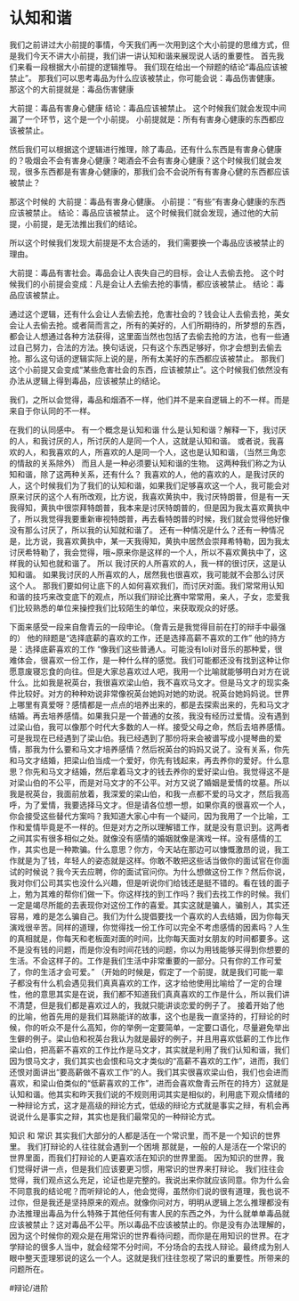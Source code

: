 # 认知和谐
我们之前讲过大小前提的事情，今天我们再一次用到这个大小前提的思维方式，但是我们今天不讲大小前提，我们讲一讲认知和谐来展现说人话的重要性。
首先我们来看一段根据大小前提的逻辑推导。
我们现在给出一个辩题的结论“毒品应该被禁止”。
那我们可以思考毒品为什么应该被禁止，你可能会说：毒品伤害健康。
那这个的大前提就是：毒品伤害健康

大前提：毒品有害身心健康
结论：毒品应该被禁止。
这个时候我们就会发现中间漏了一个环节，这个是一个小前提。
小前提就是：所有有害身心健康的东西都应该被禁止。

然后我们可以根据这个逻辑进行推理，除了毒品，还有什么东西是有害身心健康的？吸烟会不会有害身心健康？喝酒会不会有害身心健康？这个时候我们就会发现，很多东西都是有害身心健康的，那我们会不会说所有有害身心健的东西都应该被禁止？

那这个时候的
大前提：毒品有害身心健康。
小前提：“有些”有害身心健康的东西应该被禁止。
结论：毒品应该被禁止。
这个时候我们就会发现，通过他的大前提，小前提，是无法推出我们的结论。

所以这个时候我们发现大前提是不太合适的，
我们需要换一个毒品应该被禁止的理由。

大前提：毒品有害社会。毒品会让人丧失自己的目标，会让人去偷去抢。
这个时候我们的小前提会变成：凡是会让人去偷去抢的事情，都应该被禁止。
 结论：毒品应该被禁止。

通过这个逻辑，还有什么会让人去偷去抢，危害社会的？钱会让人去偷去抢，美女会让人去偷去抢。或者简而言之，所有的美好的，人们所期待的，所梦想的东西，都会让人想通过各种方法获得，这里面当然也包括了去偷去抢的方法，也有一些通过自己努力，合法的方法。换句话说，只有这个东西足够好，你才会想到去偷去抢。那么这句话的逻辑实际上说的是，所有太美好的东西都应该被禁止。
那我们这个小前提又会变成“某些危害社会的东西，应该被禁止”。这个时候我们依然没有办法从逻辑上得到毒品，应该被禁止的结论。

我们，之所以会觉得，毒品和烟酒不一样，他们并不是来自逻辑上的不一样。而是来自于你认同的不一样。

在我们的认同感中。
有一个概念是认知和谐
什么是认知和谐？解释一下，我讨厌的人，和我讨厌的人，所讨厌的人是同一个人，这就是认知和谐。
或者说，我喜欢的人，和我喜欢的人，所喜欢的人是同一个人，这也是认知和谐，（当然三角恋的情敌的关系除外）
而且人是一种必须要认知和谐的生物。
这两种我们称之为认知和谐，除了这两种关系，还有什么？
我喜欢的人，他的喜欢的人，是我讨厌的人，这个时候我们为了我们的认知和谐，如果我们足够喜欢这一个人，我可能会对原来讨厌的这个人有所改观，比方说，我喜欢黄执中，我讨厌特朗普，但是有一天我得知，黄执中很崇拜特朗普，我本来是讨厌特朗普的，但是因为我太喜欢黄执中了，所以我觉得我要重新审视特朗普，再去看特朗普的时候，我们就会觉得他好像没有那么讨厌了，所以我的认知就和谐了。
还有一种情况是什么？还有一种情况是，比方说，我喜欢黄执中，某一天我得知，黄执中居然会崇拜希特勒，因为我太讨厌希特勒了，我会觉得，哦~原来你是这样的一个人，所以不喜欢黄执中了，这样我的认知也就和谐了。
所以
我讨厌的人所喜欢的人，我一样的很讨厌，这是认知和谐。
如果我讨厌的人所喜欢的人，居然我也很喜欢，我可能就不会那么讨厌这个人。
那我们要如何让底下的人如何喜欢我们，而讨厌对面。我们常常用认知和谐的技巧来改变底下的观点，所以我们辩论比赛中常常用，亲人，子女，恋爱我们比较熟悉的单位来操控我们比较陌生的单位，来获取观众的好感。

下面来感受一段来自詹青云的一段申论。（詹青云是我觉得目前在打的辩手中最强的）
他的辩题是“选择底薪的喜欢的工作，还是选择高薪不喜欢的工作”
他的持方是：选择底薪喜欢的工作
“像我们这些普通人。可能没有loli对音乐的那种爱，很难体会，很喜欢一份工作，是一种什么样的感觉。我们可能都还没有找到这种让你愿意废寝忘食的向往。但是大家总喜欢过人吧，我用一个比喻就能够明白对方在说什么。比如我是祝英台，我很喜欢梁山伯，我不喜欢马文才。但是马文才的现实条件比较好。对方的种种劝说非常像祝英台她妈对她的劝说。祝英台她妈妈说。世界上哪里有真爱呀？感情都是一点点的培养出来的，都是去探索出来的，先和马文才结婚。再去培养感情。如果我只是一个普通的女孩，我没有经历过爱情。没有遇到过梁山伯，我可以像那个时代大多数的人一样。接受父母之命，然后去培养感情。可是我现在已经遇到了梁山伯。我已经遇到了那份将来会被谱写成小提琴曲的爱情，那我为什么要和马文才培养感情？然后祝英台的妈妈又说了。没有关系，你先和马文才结婚，把梁山伯当成一个爱好，你先有钱起来，再去养你的爱好。什么意思？你先和马文才结婚，然后拿着马文才的钱去养你的爱好梁山伯。我觉得这不是对梁山伯的不公平，而是对马文才的不公平。对方又说了婚姻是爱情的坟墓。所以我是祝英台，我面前放着，我深爱的梁山伯，和我一点都不爱的马文才，然后我高呼，为了爱情，我要选择马文才。但是请各位想一想，如果你真的很喜欢一个人，你会接受这些替代方案吗？我知道大家心中有一个疑问，因为我用了一个比喻，工作和爱情毕竟是不一样的。但是对方之所以理解错工作，就是没有意识到。这两者之间其实有很多相似之处。就像没有感情的婚姻就像是演戏一样。没有感情的工作，其实也是一种欺骗。什么意思？你方，今天站在那边可以慷慨激昂的说，我工作就是为了钱，年轻人的姿态就是这样。你敢不敢把这些话当做你的面试官在你面试的时候说？我今天去应聘，你的面试官问你。为什么想做这份工作？然后你说，我对你们公司其实也没什么兴趣，但是听说你们给钱还是挺不错的。看在钱的面子上，勉为其难的帮你们做一下。你这样找的到工作吗？我们去找工作的时候。我们一定是竭尽所能的去表现你对这份工作的喜爱。其实这就是骗人，骗别人，其实还容易，难的是怎么骗自己。我们为什么提倡要找一个喜欢的人去结婚，因为你每天演戏很辛苦。同样的道理，你觉得找一份工作可以完全不考虑感情的因素吗？人生的真相就是，你每天和老板面对面的时间，比你每天面对女朋友的时间都要多。这不是没有钱的问题，而是你没有时间花钱的问题，你以为用钱能够买得到你想要的生活。不会这样子的。工作是我们生活中非常重要的一部分。只有你的工作可爱了，你的生活才会可爱。”
（开始的时候是，假定了一个前提，就是我们可能一辈子都没有什么机会遇见我们真真喜欢的工作，这才给他使用比喻给了一定的合理性，他的意思其实是在说，我们都不知道我们真真喜欢的工作是什么，所以我们讲不清楚，但是我们都是喜欢过人的，我就只能讲谈恋爱的例子了。
接着开始了他的比喻，他首先用的是我们耳熟能详的故事，这个也是我一直坚持的，打辩论的时候，你的听众不是什么高知，你的举例一定要简单，一定要口语化，尽量避免举出生僻的例子。梁山伯和祝英台我认为就是最好的例子，并且用喜欢低薪的工作比作梁山伯，把高薪不喜欢的工作比作是马文才，其实就是利用了我们认知和谐，我们因为恨马文才，我们其实也会恨和马文才类似的“高薪不喜欢的工作”，进而，我们还恨对面讲出“要高薪做不喜欢工作”的人。我们其实很喜欢梁山伯，我们也会进而喜欢，和梁山伯类似的“低薪喜欢的工作”，进而会喜欢詹青云所在的持方）这就是认知和谐。他其实和昨天我们说的不规则用词其实是相似的，利用底下观众情绪的一种辩论方式，这才是高级的辩论方式，低级的辩论方式就是事实之辩，有机会再说说什么是事实之辩，其实也是我们最常见的一种辩论方式。

知识  和  常识
其实我们大部分的人都是活在一个常识里，而不是一个知识的世界里。
我们打辩论的人往往就会遇到一个困境
那就是，一般的人是活在一个常识的世界里面，而我们打辩论的人更喜欢活在知识的世界里面。
因为知识的世界，我们觉得好讲一点，但是我们应该要更习惯，用常识的世界来打辩论。
我们往往会觉得，我们观点这么充足，论证也是完整的。我说出来你就应该同意。你为什么会不同意我的结论呢？而听辩论的人，他会觉得，虽然你们说的很有道理，我也说不过你，但是我还是坚持原来的观点。就像你问对方，明明从逻辑上怎么推理都没有办法推理出毒品为什么特殊于其他任何有害人民的东西之外，为什么就单单毒品就应该被禁止？这对毒品不公平。所以毒品不应该被禁止的。你是没有办法理解的，因为这个时候你的观众是在用常识的世界看待问题，而你是在用知识的世界。在才学辩论的很多人当中，就会经常不分时间，不分场合的去找人辩论。最终成为别人眼中整天歪理邪说的这么一个人。这就是我们往往忽视了常识的重要性。所带来的问题所在。



#辩论/进阶